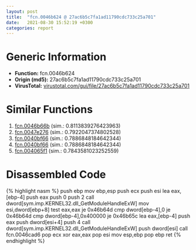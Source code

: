 ```yaml
---
layout: post
title:  "fcn.0046b624 @ 27ac6b5c7fa1ad11790cdc733c25a701"
date:   2021-08-30 15:52:19 +0300
categories: report
---
```


# Generic Information
- **Function:** fcn.0046b624
- **Origin (md5):** 27ac6b5c7fa1ad11790cdc733c25a701
- **VirusTotal:** [virustotal.com/gui/file/27ac6b5c7fa1ad11790cdc733c25a701][virustotal_ref]



# Similar Functions

1. [fcn.0046b66b][similar_1_ref] (sim.: 0.8113839276423963)
2. [fcn.0047e276][similar_2_ref] (sim.: 0.7922047374802528)
3. [fcn.0040bf66][similar_3_ref] (sim.: 0.7886848184642344)
4. [fcn.0040bf66][similar_4_ref] (sim.: 0.7886848184642344)
5. [fcn.004065f1][similar_5_ref] (sim.: 0.7843581023252559)


# Disassembled Code

{% highlight nasm %}
push ebp
mov ebp,esp
push ecx
push esi
lea eax,[ebp-4]
push eax
push 0
push 2
call dword[sym.imp.KERNEL32.dll_GetModuleHandleExW]
mov esi,dword[ebp+8]
test eax,eax
je 0x46b64d
cmp dword[ebp-4],0
je 0x46b64d
cmp dword[ebp-4],0x400000
je 0x46b65c
lea eax,[ebp-4]
push eax
push dword[esi+4]
push 4
call dword[sym.imp.KERNEL32.dll_GetModuleHandleExW]
push dword[esi]
call fcn.0046cad6
pop ecx
xor eax,eax
pop esi
mov esp,ebp
pop ebp
ret 
{% endhighlight %}


[similar_1_ref]: /report/fcn.0046b66b@27ac6b5c7fa1ad11790cdc733c25a701
[similar_2_ref]: /report/fcn.0047e276@2fcce874fb2a3a396274d2df89c397e3
[similar_3_ref]: /report/fcn.0040bf66@b8b9b802e96d8e813c605554cf6f7018
[similar_4_ref]: /report/fcn.0040bf66@617bd594ba13d0dcc08a315774c342d4
[similar_5_ref]: /report/fcn.004065f1@ea6f23b2cb496f8773ec04df5c0f8d87
[virustotal_ref]: https://www.virustotal.com/gui/file/27ac6b5c7fa1ad11790cdc733c25a701